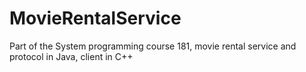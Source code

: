 # MovieRentalService
Part of the System programming course 181, movie rental service and protocol in Java, client in C++
